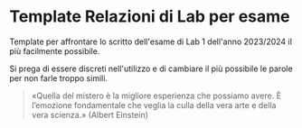 # Template Relazioni di Lab per esame

Template per affrontare lo scritto dell'esame di Lab 1 dell'anno 2023/2024 il più facilmente possibile.

Si prega di essere discreti nell'utilizzo e di cambiare il più possibile le parole per non farle troppo simili.

> «Quella del mistero è la migliore esperienza che possiamo avere. È l’emozione fondamentale che veglia la culla della vera arte e della vera scienza.»
>                                                                                                                                     (Albert Einstein)
